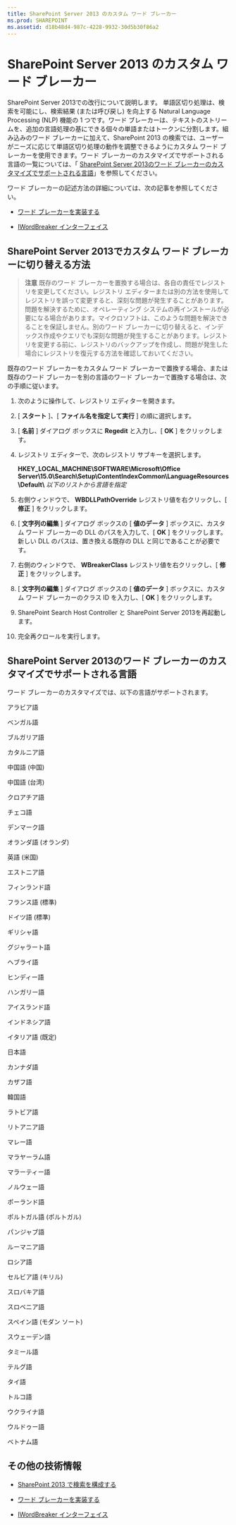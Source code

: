 ```yaml
---
title: SharePoint Server 2013 のカスタム ワード ブレーカー
ms.prod: SHAREPOINT
ms.assetid: d18b48d4-987c-4228-9932-30d5b30f86a2
---
```



# SharePoint Server 2013 のカスタム ワード ブレーカー
SharePoint Server 2013での改行について説明します。 
単語区切り処理は、検索を可能にし、検索結果 (または呼び戻し) を向上する Natural Language Processing (NLP) 機能の 1 つです。ワード ブレーカーは、テキストのストリームを、追加の言語処理の基にできる個々の単語またはトークンに分割します。組み込みのワード ブレーカーに加えて、SharePoint 2013 の検索では、ユーザーがニーズに応じて単語区切り処理の動作を調整できるようにカスタム ワード ブレーカーを使用できます。ワード ブレーカーのカスタマイズでサポートされる言語の一覧については、「 [SharePoint Server 2013のワード ブレーカーのカスタマイズでサポートされる言語](#SP15_SupportedLanguages)」を参照してください。
  
    
    

ワード ブレーカーの記述方法の詳細については、次の記事を参照してください。 
-  [ワード ブレーカーを実装する](http://msdn.microsoft.com/ja-jp/library/ms693186%28v=vs.85%29.aspx)
    
  
-  [IWordBreaker インターフェイス](http://msdn.microsoft.com/ja-jp/library/ms691079%28v=vs.85%29.aspx)
    
  

## SharePoint Server 2013でカスタム ワード ブレーカーに切り替える方法
<a name="SP15wordbreaker_howto"> </a>


> **注意**
> 既存のワード ブレーカーを置換する場合は、各自の責任でレジストリを変更してください。レジストリ エディターまたは別の方法を使用してレジストリを誤って変更すると、深刻な問題が発生することがあります。問題を解決するために、オペレーティング システムの再インストールが必要になる場合があります。マイクロソフトは、このような問題を解決できることを保証しません。別のワード ブレーカーに切り替えると、インデックス作成やクエリでも深刻な問題が発生することがあります。レジストリを変更する前に、レジストリのバックアップを作成し、問題が発生した場合にレジストリを復元する方法を確認しておいてください。 
  
    
    

既存のワード ブレーカーをカスタム ワード ブレーカーで置換する場合、または既存のワード ブレーカーを別の言語のワード ブレーカーで置換する場合は、次の手順に従います。
  
    
    

1. 次のように操作して、レジストリ エディターを開きます。
    
1. [ **スタート** ]、[ **ファイル名を指定して実行** ] の順に選択します。
    
  
2. [ **名前** ] ダイアログ ボックスに **Regedit** と入力し、[ **OK** ] をクリックします。
    
  
2. レジストリ エディターで、次のレジストリ サブキーを選択します。
    
    **HKEY_LOCAL_MACHINE\\SOFTWARE\\Microsoft\\Office Server\\15.0\\Search\\Setup\\ContentIndexCommon\\LanguageResources\\Default\\** _以下のリストから言語を指定_
    
  
3. 右側ウィンドウで、 **WBDLLPathOverride** レジストリ値を右クリックし、[ **修正** ] をクリックします。
    
  
4. [ **文字列の編集** ] ダイアログ ボックスの [ **値のデータ** ] ボックスに、カスタム ワード ブレーカーの DLL のパスを入力して、[ **OK** ] をクリックします。新しい DLL のパスは、置き換える既存の DLL と同じであることが必要です。
    
  
5. 右側のウィンドウで、 **WBreakerClass** レジストリ値を右クリックし、[ **修正** ] をクリックします。
    
  
6. [ **文字列の編集** ] ダイアログ ボックスの [ **値のデータ** ] ボックスに、カスタム ワード ブレーカーのクラス ID を入力し、[ **OK** ] をクリックします。
    
  
7. SharePoint Search Host Controller と SharePoint Server 2013を再起動します。
    
  
8. 完全再クロールを実行します。
    
  

## SharePoint Server 2013のワード ブレーカーのカスタマイズでサポートされる言語
<a name="SP15_SupportedLanguages"> </a>

ワード ブレーカーのカスタマイズでは、以下の言語がサポートされます。
  
    
    
アラビア語
  
    
    
ベンガル語
  
    
    
ブルガリア語
  
    
    
カタルニア語
  
    
    
中国語 (中国)
  
    
    
中国語 (台湾)
  
    
    
クロアチア語
  
    
    
チェコ語
  
    
    
デンマーク語
  
    
    
オランダ語 (オランダ)
  
    
    
英語 (米国)
  
    
    
エストニア語
  
    
    
フィンランド語
  
    
    
フランス語 (標準)
  
    
    
ドイツ語 (標準)
  
    
    
ギリシャ語
  
    
    
グジャラート語
  
    
    
ヘブライ語
  
    
    
ヒンディー語
  
    
    
ハンガリー語
  
    
    
アイスランド語
  
    
    
インドネシア語
  
    
    
イタリア語 (既定)
  
    
    
日本語
  
    
    
カンナダ語
  
    
    
カザフ語
  
    
    
韓国語
  
    
    
ラトビア語
  
    
    
リトアニア語
  
    
    
マレー語
  
    
    
マラヤーラム語
  
    
    
マラーティー語
  
    
    
ノルウェー語
  
    
    
ポーランド語
  
    
    
ポルトガル語 (ポルトガル)
  
    
    
パンジャブ語
  
    
    
ルーマニア語
  
    
    
ロシア語
  
    
    
セルビア語 (キリル)
  
    
    
スロバキア語
  
    
    
スロベニア語
  
    
    
スペイン語 (モダン ソート)
  
    
    
スウェーデン語
  
    
    
タミール語
  
    
    
テルグ語
  
    
    
タイ語
  
    
    
トルコ語
  
    
    
ウクライナ語
  
    
    
ウルドゥー語
  
    
    
ベトナム語
  
    
    

## その他の技術情報
<a name="SP15wordbreakers_addresources"> </a>


-  [SharePoint 2013 で検索を構成する](configure-search-in-sharepoint-2013.md)
    
  
-  [ワード ブレーカーを実装する](http://msdn.microsoft.com/ja-jp/library/ms693186%28v=vs.85%29.aspx)
    
  
-  [IWordBreaker インターフェイス](http://msdn.microsoft.com/ja-jp/library/ms691079%28v=vs.85%29.aspx)
    
  


